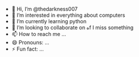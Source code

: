 - 👋 Hi, I’m @thedarkness007
- 👀 I’m interested in everything about computers
- 🌱 I’m currently learning python
- 💞️ I’m looking to collaborate on هf I miss something
- 📫 How to reach me ...
- 😄 Pronouns: ...
- ⚡ Fun fact: ...

<!---
thedarkness007/thedarkness007 is a ✨ special ✨ repository because its `README.md` (this file) appears on your GitHub profile.
You can click the Preview link to take a look at your changes.
--->
